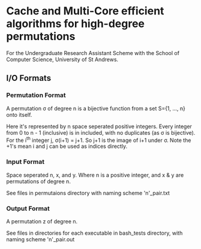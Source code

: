 # Cache and Multi-Core efficient algorithms for high-degree permutations

For the Undergraduate Research Assistant Scheme with the School of Computer Science, University of St Andrews.

## I/O Formats

### Permutation Format

A permutation σ of degree n is a bijective function from a set S={1, ..., n} onto itself.

Here it's represented by n space seperated positive integers. Every integer from 0 to n - 1 (inclusive) is in included, with no duplicates (as σ is bijective). For the i<sup>th</sup> integer j, σ(i+1) = j+1. So j+1 is the image of i+1 under σ. Note the +1's mean i and j can be used as indices directly.

### Input Format

Space seperated n, x, and y. Where n is a positive integer, and x & y are permutations of degree n.

See files in permutaions directory with naming scheme 'n'_pair.txt

### Output Format

A permutation z of degree n.

See files in directories for each executable in bash_tests directory, with naming scheme 'n'_pair.out
